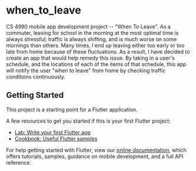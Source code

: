 # when_to_leave

CS 4990 mobile app development project -- "When To Leave". As a commuter, leaving for school in the morning at the most optimal time is always stressful; traffic is always shifting, and is much worse on some mornings than others. Many times, I end up leaving either too early or too late from home because of these fluctuations. As a result, I have decided to create an app that would help remedy this issue. By taking in a user's schedule, and the locations of each of the items of that schedule, this app will notify the user "when to leave" from home by checking traffic conditions continuously. 

## Getting Started

This project is a starting point for a Flutter application.

A few resources to get you started if this is your first Flutter project:

- [Lab: Write your first Flutter app](https://flutter.dev/docs/get-started/codelab)
- [Cookbook: Useful Flutter samples](https://flutter.dev/docs/cookbook)

For help getting started with Flutter, view our
[online documentation](https://flutter.dev/docs), which offers tutorials,
samples, guidance on mobile development, and a full API reference.
